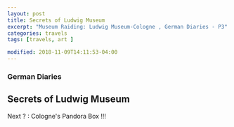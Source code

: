 ```yaml
---
layout: post
title: Secrets of Ludwig Museum	
excerpt: "Museum Raiding: Ludwig Museum-Cologne , German Diaries - P3"
categories: travels
tags: [travels, art ]

modified: 2018-11-09T14:11:53-04:00
---
```


### German Diaries 

## Secrets of Ludwig Museum



Next ? : Cologne's Pandora Box !!!